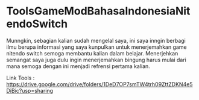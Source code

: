 # ToolsGameModBahasaIndonesiaNitendoSwitch

Munngkin, sebagian kalian sudah mengelal saya, ini saya inngin berbagi ilmu berupa informasi yang saya kunpulkan untuk menerjemahkan game nitendo switch semoga membantu kalian dalam belajar. Menerjehkan semangat saya juga dulu ingin menerjemahkan bingung harus mulai dari mana semoga dengan ini menjadi refrensi pertama kalian.

Link Tools : https://drive.google.com/drive/folders/1DeD7OP7smTW4trh09ZttZDKN4e5DiBic?usp=sharing